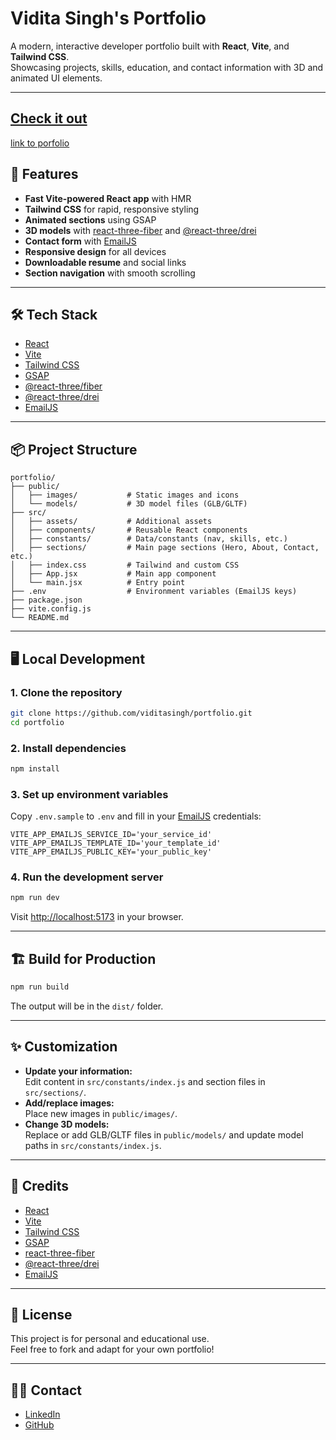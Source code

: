 # Vidita Singh's Portfolio

A modern, interactive developer portfolio built with **React**, **Vite**, and **Tailwind CSS**.  
Showcasing projects, skills, education, and contact information with 3D and animated UI elements.

---
## [Check it out](https://portfolio-henna-iota-48.vercel.app/)
[link to porfolio](https://portfolio-henna-iota-48.vercel.app/)


## 🚀 Features

- **Fast Vite-powered React app** with HMR
- **Tailwind CSS** for rapid, responsive styling
- **Animated sections** using GSAP
- **3D models** with [react-three-fiber](https://docs.pmnd.rs/react-three-fiber/getting-started/introduction) and [@react-three/drei](https://github.com/pmndrs/drei)
- **Contact form** with [EmailJS](https://www.emailjs.com/)
- **Responsive design** for all devices
- **Downloadable resume** and social links
- **Section navigation** with smooth scrolling

---

## 🛠️ Tech Stack

- [React](https://react.dev/)
- [Vite](https://vitejs.dev/)
- [Tailwind CSS](https://tailwindcss.com/)
- [GSAP](https://greensock.com/gsap/)
- [@react-three/fiber](https://docs.pmnd.rs/react-three-fiber/getting-started/introduction)
- [@react-three/drei](https://github.com/pmndrs/drei)
- [EmailJS](https://www.emailjs.com/)

---

## 📦 Project Structure

```
portfolio/
├── public/
│   ├── images/           # Static images and icons
│   └── models/           # 3D model files (GLB/GLTF)
├── src/
│   ├── assets/           # Additional assets
│   ├── components/       # Reusable React components
│   ├── constants/        # Data/constants (nav, skills, etc.)
│   ├── sections/         # Main page sections (Hero, About, Contact, etc.)
│   ├── index.css         # Tailwind and custom CSS
│   ├── App.jsx           # Main app component
│   └── main.jsx          # Entry point
├── .env                  # Environment variables (EmailJS keys)
├── package.json
├── vite.config.js
└── README.md
```

---

## 🖥️ Local Development

### 1. **Clone the repository**
```sh
git clone https://github.com/viditasingh/portfolio.git
cd portfolio
```

### 2. **Install dependencies**
```sh
npm install
```

### 3. **Set up environment variables**

Copy `.env.sample` to `.env` and fill in your [EmailJS](https://www.emailjs.com/) credentials:
```
VITE_APP_EMAILJS_SERVICE_ID='your_service_id'
VITE_APP_EMAILJS_TEMPLATE_ID='your_template_id'
VITE_APP_EMAILJS_PUBLIC_KEY='your_public_key'
```

### 4. **Run the development server**
```sh
npm run dev
```
Visit [http://localhost:5173](http://localhost:5173) in your browser.

---

## 🏗️ Build for Production

```sh
npm run build
```
The output will be in the `dist/` folder.

---

## ✨ Customization

- **Update your information:**  
  Edit content in `src/constants/index.js` and section files in `src/sections/`.
- **Add/replace images:**  
  Place new images in `public/images/`.
- **Change 3D models:**  
  Replace or add GLB/GLTF files in `public/models/` and update model paths in `src/constants/index.js`.

---

## 📝 Credits

- [React](https://react.dev/)
- [Vite](https://vitejs.dev/)
- [Tailwind CSS](https://tailwindcss.com/)
- [GSAP](https://greensock.com/gsap/)
- [react-three-fiber](https://docs.pmnd.rs/react-three-fiber/getting-started/introduction)
- [@react-three/drei](https://github.com/pmndrs/drei)
- [EmailJS](https://www.emailjs.com/)

---

## 📄 License

This project is for personal and educational use.  
Feel free to fork and adapt for your own portfolio!

---

## 🙋‍♀️ Contact

- [LinkedIn](https://linkedin.com/in/vidita-singh)
- [GitHub](https://github.com/viditasingh)
